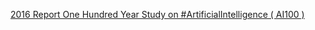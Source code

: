 [2016 Report   One Hundred Year Study on #ArtificialIntelligence ( AI100 )](https://qi.tc/qi/113726)